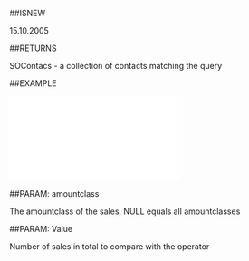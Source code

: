 
##ISNEW

15.10.2005


##RETURNS

SOContacs - a collection of contacts matching the query


##EXAMPLE



![](..\..\Examples\vbs\SOFind.ContactsWithNumSalesNotCompletedPeriod.vbs.txt)


##PARAM: amountclass

The amountclass of the sales, NULL equals all amountclasses


##PARAM: Value

Number of sales in total to compare with the operator

